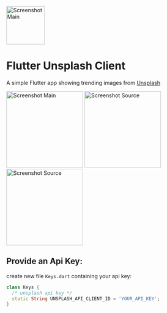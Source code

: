 <img src="https://github.com/kollerlukas/Flutter_Unsplash/raw/master/android/app/src/main/res/mipmap-xxxhdpi/ic_launcher.png" alt="Screenshot Main"
width="100">

# Flutter Unsplash Client

A simple Flutter app showing trending images from [Unsplash](https://unsplash.com/)

<div>
<img src="https://github.com/kollerlukas/Flutter_Unsplash/raw/master/screenshots/screenshot_main.png" alt="Screenshot Main" width="200">
<img src="https://github.com/kollerlukas/Flutter_Unsplash/raw/master/screenshots/screenshot_image.png" alt="Screenshot Source" width="200">
<img src="https://github.com/kollerlukas/Flutter_Unsplash/raw/master/screenshots/screenshot_search.png" alt="Screenshot Source" width="200">
</div>

## Provide an Api Key:
create new file `Keys.dart` containing your api key:
```dart
class Keys {
  /* unsplash api key */
  static String UNSPLASH_API_CLIENT_ID = 'YOUR_API_KEY';
}
```


